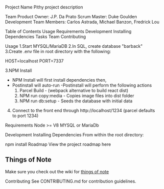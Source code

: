 Project Name
Pithy project description

Team
Product Owner: J.P. Da Prato
Scrum Master: Duke Goulden
Development Team Members: Carlos Astrada, Michael Banzon, Fredrick Lou

Table of Contents
Usage
Requirements
Development
Installing Dependencies
Tasks
Team
Contributing

Usage
1.Start MYSQL/MariaDB
2.In SQL, create database "barback"
3.Create .env file in root directory with the following:

HOST=localhost
PORT=7337

3.NPM Install

- NPM Install will first install dependencies then,
- Postinstall will auto-run
  -Postinstall will perform the following actions
  1. Parcel Build - (webpack alternative to build react dist)
  2. NPM run copy:media - Copies image files into dist folder
  3. NPM run db:setup - Seeds the database with initial data

4. Connect to the front end through http://localhost/1234 (parcel defaults to port 1234)

Requirements
Node >= V8
MYSQL or MariaDb

Development
Installing Dependencies
From within the root directory:

npm install
Roadmap
View the project roadmap here

## Things of Note
Make sure you check out the wiki for [things of note](https://github.com/sumptingeneric/barback/wiki)

Contributing
See CONTRIBUTING.md for contribution guidelines.

